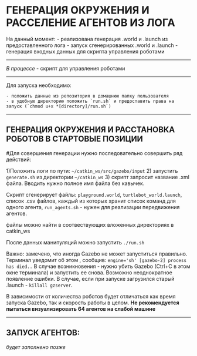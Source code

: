 **ГЕНЕРАЦИЯ ОКРУЖЕНИЯ И РАССЕЛЕНИЕ АГЕНТОВ ИЗ ЛОГА**
=====================================================================================================
На данный момент:
	- реализована генерация .world и .launch из предоставленного лога
	- запуск сгенерированных .world и .launch
	- генерация входных данных для скрипта управления роботами

***	

_В_ _процессе_ - скрипт для управления роботами

***

Для запуска необходимо:

	- положить данные из репозитория в домашнюю папку пользователя
	- в удобную директорию положить `run.sh` и предоставить права на запуск (`chmod u+x *[directory]/run.sh`)

***
	
**ГЕНЕРАЦИЯ ОКРУЖЕНИЯ И РАССТАНОВКА РОБОТОВ В СТАРТОВЫЕ ПОЗИЦИИ**
-----------------------------------------------------------------------------------------------------

#Для совершения генерации нужно последовательно совершить ряд действий:

1)Положить логи по пути: `~/catkin_ws/src/gazebo/input`
2) запустить `generate.sh` из директории `~/catkin_ws`
3) скрипт запросит название .xml файла. Вводить нужно полное имя файла без кавычек. 

Скрипт сгенерирует файлы: `playground.world`, `turtlebot_world.launch`, список .csv файлов,
каждый из которых хранит список команд для одного агента, `run_agents.sh` - нужен для реализации передвижения агентов.

файлы можно найти в соотвествующих вложенных директориях в catkin_ws

После данных манипуляций можно запустить `./run.sh`

Важно: замечено, что иногда Gazebo не может запуститься правильно. Терминал уведомит об этом , сообщив: ```engine='sh' [gazebo-2] process has died..```
В случае возникновения - нужно убить Gazebo (Ctrl+C в этом окне терминала) и запустить ее снова. Возможно неоднократное появление ошибки. В случае, если при запуске загрузился старый .launch - `killall gzserver`.

В зависимости от количества роботов будет отличаться как время запуска Gazebo, так и скорость работы в целом.
**Не рекомендуется пытаться визуализировать 64 агентов на слабой машине**

***
**ЗАПУСК АГЕНТОВ:**
------------------------------------------------------------------------------------------------------

_будет_ _заполнено_ _позже_


